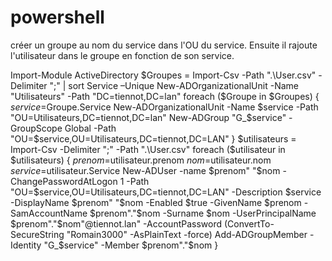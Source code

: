 # powershell
créer un groupe au nom du service dans l'OU du service. Ensuite il rajoute l'utilisateur dans le groupe en fonction de son service.


Import-Module ActiveDirectory
$Groupes = Import-Csv -Path ".\User.csv" -Delimiter ";" | sort Service –Unique
New-ADOrganizationalUnit -Name "Utilisateurs" -Path "DC=tiennot,DC=lan"
foreach ($Groupe in $Groupes)
{
$service=$Groupe.Service
New-ADOrganizationalUnit -Name $service -Path "OU=Utilisateurs,DC=tiennot,DC=lan"
New-ADGroup "G_$service" -GroupScope Global -Path "OU=$service,OU=Utilisateurs,DC=tiennot,DC=LAN"
}
$utilisateurs = Import-Csv -Delimiter ";" -Path ".\User.csv"
foreach ($utilisateur in $utilisateurs)
{
$prenom=$utilisateur.prenom
$nom=$utilisateur.nom
$service=$utilisateur.Service
New-ADUser -name $prenom" "$nom -ChangePasswordAtLogon 1 -Path "OU=$service,OU=Utilisateurs,DC=tiennot,DC=LAN" -Description $service -DisplayName $prenom" "$nom -Enabled $true -GivenName $prenom -SamAccountName $prenom"."$nom -Surname $nom -UserPrincipalName $prenom"."$nom"@tiennot.lan" -AccountPassword (ConvertTo-SecureString "Romain3000" -AsPlainText -force)
Add-ADGroupMember -Identity "G_$service" -Member $prenom"."$nom
}
